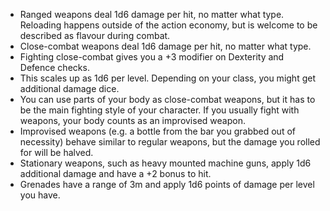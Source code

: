 * Ranged weapons deal 1d6 damage per hit, no matter what type. Reloading happens outside of the action economy, but is welcome to be described as flavour during combat. 
* Close-combat weapons deal 1d6 damage per hit, no matter what type. 
* Fighting close-combat gives you a +3 modifier on Dexterity and Defence checks. 
* This scales up as 1d6 per level. Depending on your class, you might get additional damage dice. 
* You can use parts of your body as close-combat weapons, but it has to be the main fighting style of your character. If you usually fight with weapons, your body counts as an improvised weapon. 
* Improvised weapons (e.g. a bottle from the bar you grabbed out of necessity) behave similar to regular weapons, but the damage you rolled for will be halved. 
* Stationary weapons, such as heavy mounted machine guns, apply 1d6 additional damage and have a +2 bonus to hit. 
* Grenades have a range of 3m and apply 1d6 points of damage per level you have. 

